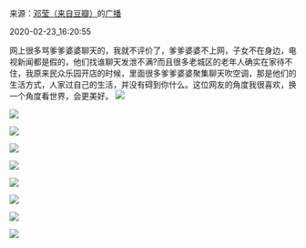 来源：[邓莹（来自豆瓣）](https://www.douban.com/people/1502959/)的[广播](https://www.douban.com/people/1502959/status/2828831749/)


2020-02-23_16:20:55


网上很多骂爹爹婆婆聊天的，我就不评价了，爹爹婆婆不上网，子女不在身边，电视新闻都是假的，他们找谁聊天发泄不满?而且很多老城区的老年人确实在家待不住，我原来民众乐园开店的时候，里面很多爹爹婆婆聚集聊天吹空调，那是他们的生活方式，人家过自己的生活，并没有碍到你什么。这位网友的角度我很喜欢，换一个角度看世界，会更美好。
![](./pic/2020-02-23_16:20:55-邓莹的广播1.jpg)  

![](./pic/2020-02-23_16:20:55-邓莹的广播2.jpg)  

![](./pic/2020-02-23_16:20:55-邓莹的广播3.jpg)  

![](./pic/2020-02-23_16:20:55-邓莹的广播4.jpg)  

![](./pic/2020-02-23_16:20:55-邓莹的广播5.jpg)  

![](./pic/2020-02-23_16:20:55-邓莹的广播6.jpg)  

![](./pic/2020-02-23_16:20:55-邓莹的广播7.jpg)  

![](./pic/2020-02-23_16:20:55-邓莹的广播8.jpg)  

![](./pic/2020-02-23_16:20:55-邓莹的广播9.jpg)  

